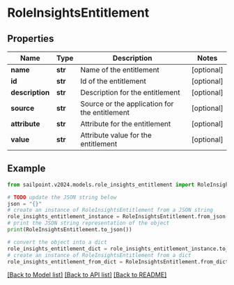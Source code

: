 # RoleInsightsEntitlement


## Properties

Name | Type | Description | Notes
------------ | ------------- | ------------- | -------------
**name** | **str** | Name of the entitlement | [optional] 
**id** | **str** | Id of the entitlement | [optional] 
**description** | **str** | Description for the entitlement | [optional] 
**source** | **str** | Source or the application for the entitlement | [optional] 
**attribute** | **str** | Attribute for the entitlement | [optional] 
**value** | **str** | Attribute value for the entitlement | [optional] 

## Example

```python
from sailpoint.v2024.models.role_insights_entitlement import RoleInsightsEntitlement

# TODO update the JSON string below
json = "{}"
# create an instance of RoleInsightsEntitlement from a JSON string
role_insights_entitlement_instance = RoleInsightsEntitlement.from_json(json)
# print the JSON string representation of the object
print(RoleInsightsEntitlement.to_json())

# convert the object into a dict
role_insights_entitlement_dict = role_insights_entitlement_instance.to_dict()
# create an instance of RoleInsightsEntitlement from a dict
role_insights_entitlement_from_dict = RoleInsightsEntitlement.from_dict(role_insights_entitlement_dict)
```
[[Back to Model list]](../README.md#documentation-for-models) [[Back to API list]](../README.md#documentation-for-api-endpoints) [[Back to README]](../README.md)


